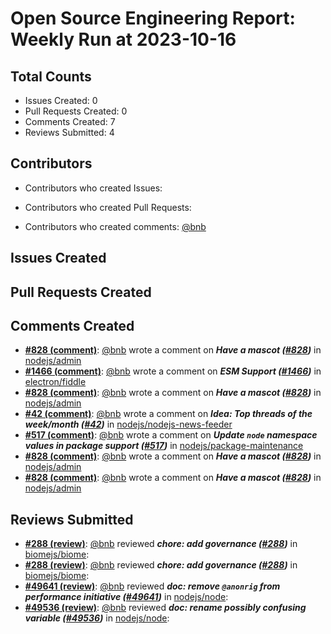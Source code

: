 # Open Source Engineering Report: Weekly Run at 2023-10-16

## Total Counts

* Issues Created: 0
* Pull Requests Created: 0
* Comments Created: 7
* Reviews Submitted: 4

## Contributors

* Contributors who created Issues: 

* Contributors who created Pull Requests: 

* Contributors who created comments: [@bnb](https://github.com/bnb)

## Issues Created



## Pull Requests Created



## Comments Created

* **[#828 (comment)](https://github.com/nodejs/admin/issues/828#issuecomment-1734217891)**: [@bnb](https://github.com/bnb) wrote a comment on _**Have a mascot ([#828](https://github.com/nodejs/admin/issues/828))**_ in [nodejs/admin](https://github.com/nodejs/admin)
* **[#1466 (comment)](https://github.com/electron/fiddle/issues/1466#issuecomment-1733968170)**: [@bnb](https://github.com/bnb) wrote a comment on _**ESM Support ([#1466](https://github.com/electron/fiddle/issues/1466))**_ in [electron/fiddle](https://github.com/electron/fiddle)
* **[#828 (comment)](https://github.com/nodejs/admin/issues/828#issuecomment-1732350375)**: [@bnb](https://github.com/bnb) wrote a comment on _**Have a mascot ([#828](https://github.com/nodejs/admin/issues/828))**_ in [nodejs/admin](https://github.com/nodejs/admin)
* **[#42 (comment)](https://github.com/nodejs/nodejs-news-feeder/issues/42#issuecomment-1723145266)**: [@bnb](https://github.com/bnb) wrote a comment on _**Idea: Top threads of the week/month ([#42](https://github.com/nodejs/nodejs-news-feeder/issues/42))**_ in [nodejs/nodejs-news-feeder](https://github.com/nodejs/nodejs-news-feeder)
* **[#517 (comment)](https://github.com/nodejs/package-maintenance/issues/517#issuecomment-1723098330)**: [@bnb](https://github.com/bnb) wrote a comment on _**Update `node` namespace values in package support ([#517](https://github.com/nodejs/package-maintenance/issues/517))**_ in [nodejs/package-maintenance](https://github.com/nodejs/package-maintenance)
* **[#828 (comment)](https://github.com/nodejs/admin/issues/828#issuecomment-1721609513)**: [@bnb](https://github.com/bnb) wrote a comment on _**Have a mascot ([#828](https://github.com/nodejs/admin/issues/828))**_ in [nodejs/admin](https://github.com/nodejs/admin)
* **[#828 (comment)](https://github.com/nodejs/admin/issues/828#issuecomment-1721608901)**: [@bnb](https://github.com/bnb) wrote a comment on _**Have a mascot ([#828](https://github.com/nodejs/admin/issues/828))**_ in [nodejs/admin](https://github.com/nodejs/admin)

## Reviews Submitted

* **[#288 (review)](https://github.com/biomejs/biome/pull/288#pullrequestreview-1629274119)**: [@bnb](https://github.com/bnb) reviewed _**chore: add governance ([#288](https://github.com/biomejs/biome/pull/288))**_ in [biomejs/biome](https://github.com/biomejs/biome): 
* **[#288 (review)](https://github.com/biomejs/biome/pull/288#pullrequestreview-1629274119)**: [@bnb](https://github.com/bnb) reviewed _**chore: add governance ([#288](https://github.com/biomejs/biome/pull/288))**_ in [biomejs/biome](https://github.com/biomejs/biome): 
* **[#49641 (review)](https://github.com/nodejs/node/pull/49641#pullrequestreview-1625430602)**: [@bnb](https://github.com/bnb) reviewed _**doc: remove `@anonrig` from performance initiative ([#49641](https://github.com/nodejs/node/pull/49641))**_ in [nodejs/node](https://github.com/nodejs/node): 
* **[#49536 (review)](https://github.com/nodejs/node/pull/49536#pullrequestreview-1615729819)**: [@bnb](https://github.com/bnb) reviewed _**doc: rename possibly confusing variable ([#49536](https://github.com/nodejs/node/pull/49536))**_ in [nodejs/node](https://github.com/nodejs/node): 